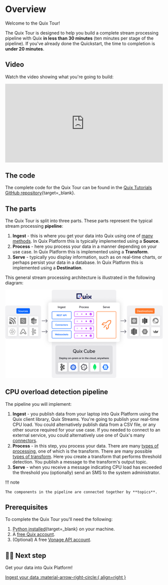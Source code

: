 # Overview

Welcome to the Quix Tour! 

The Quix Tour is designed to help you build a complete stream processing pipeline with Quix **in less than 30 minutes** (ten minutes per stage of the pipeline). If you've already done the Quickstart, the time to completion is **under 20 minutes**. 

## Video

Watch the video showing what you're going to build:

<div style="position: relative; padding-bottom: 49.77477477477478%; height: 0;"><iframe src="https://www.loom.com/embed/5b0a88d2185c4cfea8fd2917d3898964?sid=7ea745ef-6dee-45ca-b6db-1fb450b671c8" frameborder="0" webkitallowfullscreen mozallowfullscreen allowfullscreen style="position: absolute; top: 0; left: 0; width: 100%; height: 100%;"></iframe></div>

## The code

The complete code for the Quix Tour can be found in the [Quix Tutorials GitHub repository](https://github.com/quixio/tutorial-code/tree/main/quixtour){target=_blank}.

## The parts

The Quix Tour is split into three parts. These parts represent the typical stream processing **pipeline**:

1. **Ingest** - this is where you get your data into Quix using one of [many methods](../ingest-data.md). In Quix Platform this is typically implemented using a **Source**.
2. **Process** - here you process your data in a manner depending on your use case. In Quix Platform this is implemented using a **Transform**.
3. **Serve** - typically you display information, such as on real-time charts, or perhaps persist your data in a database. In Quix Platform this is implemented using a **Destination**.

This general stream processing architecture is illustrated in the following diagram:

![Stream Processing Architecture](../images/stream-processing-architecture.png)

## CPU overload detection pipeline

The pipeline you will implement:

1. **Ingest** - you publish data from your laptop into Quix Platform using the Quix client library, Quix Streams. You're going to publish your real-time CPU load. You could alternatively publish data from a CSV file, or any other source required for your use case. If you needed to connect to an external service, you could alternatively use one of Quix's many [connectors](../connectors/index.md).
2. **Process** - in this step, you process your data. There are many [types of processing](../concepts/types-of-processing.md), one of which is the transform. There are many possible [types of transform](../concepts/types-of-transform.md). Here you create a transform that performs threshold detection. You publish a message to the transform's output topic. 
3. **Serve** - when you receive a message indicating CPU load has exceeded the threshold you (optionally) send an SMS to the system administrator.

!!! note

    The components in the pipeline are connected together by **topics**.

## Prerequisites

To complete the Quix Tour you'll need the following:

1. [Python installed](https://www.python.org/downloads/){target=_blank} on your machine.
2. A [free Quix account](https://portal.platform.quix.ai/self-sign-up).
3. (Optional) A free [Vonage API account](https://developer.vonage.com/sign-up).

## 🏃‍♀️ Next step

Get your data into Quix Platform!

[Ingest your data :material-arrow-right-circle:{ align=right }](./ingest-push.md)
